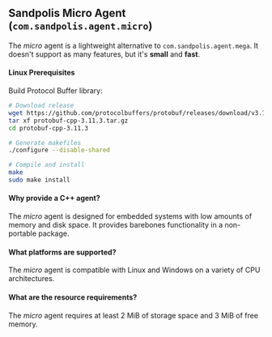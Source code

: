 ## Sandpolis Micro Agent (`com.sandpolis.agent.micro`)

The *micro* agent is a lightweight alternative to `com.sandpolis.agent.mega`. It doesn't support as many features, but it's **small** and **fast**.

#### Linux Prerequisites
Build Protocol Buffer library: 

```sh
# Download release
wget https://github.com/protocolbuffers/protobuf/releases/download/v3.11.3/protobuf-cpp-3.11.3.tar.gz
tar xf protobuf-cpp-3.11.3.tar.gz
cd protobuf-cpp-3.11.3

# Generate makefiles
./configure --disable-shared

# Compile and install
make
sudo make install
```

#### Why provide a C++ agent?
The *micro* agent is designed for embedded systems with low amounts of memory and disk space. It provides barebones functionality in a non-portable package.

#### What platforms are supported?
The *micro* agent is compatible with Linux and Windows on a variety of CPU architectures.

#### What are the resource requirements?
The *micro* agent requires at least 2 MiB of storage space and 3 MiB of free memory.